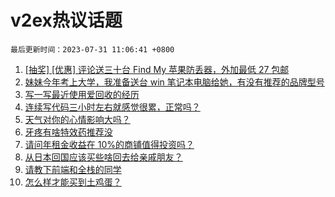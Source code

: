 # v2ex热议话题

`最后更新时间：2023-07-31 11:06:41 +0800`

1. [[抽奖] [优惠] 评论送三十台 Find My 苹果防丢器，外加最低 27 包邮](https://www.v2ex.com/t/961108)
1. [妹妹今年考上大学，我准备送台 win 笔记本电脑给她，有没有推荐的品牌型号](https://www.v2ex.com/t/960951)
1. [写一写最近使用爱回收的经历](https://www.v2ex.com/t/960987)
1. [连续写代码三小时左右就感觉很累，正常吗？](https://www.v2ex.com/t/960969)
1. [天气对你的心情影响大吗？](https://www.v2ex.com/t/960956)
1. [牙疼有啥特效药推荐没](https://www.v2ex.com/t/961066)
1. [请问年租金收益在 10%的商铺值得投资吗？](https://www.v2ex.com/t/960972)
1. [从日本回国应该买些啥回去给亲戚朋友？](https://www.v2ex.com/t/961015)
1. [请教下前端和全栈的同学](https://www.v2ex.com/t/961053)
1. [怎么样才能买到土鸡蛋？](https://www.v2ex.com/t/961089)

